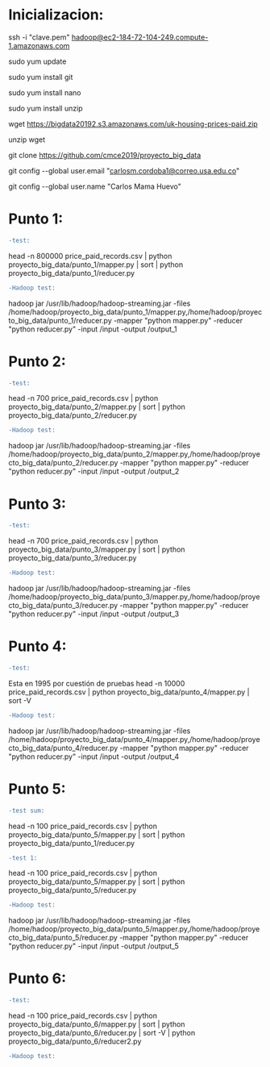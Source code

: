 # Inicializacion:

ssh -i "clave.pem" hadoop@ec2-184-72-104-249.compute-1.amazonaws.com

sudo yum update

sudo yum install git

sudo yum install nano

sudo yum install unzip

wget https://bigdata20192.s3.amazonaws.com/uk-housing-prices-paid.zip

unzip wget

git clone https://github.com/cmce2019/proyecto_big_data

git config --global user.email "carlosm.cordoba1@correo.usa.edu.co"

git config --global user.name "Carlos Mama Huevo"

# Punto 1:
```diff
-test: 
```
head -n 800000 price_paid_records.csv | python proyecto_big_data/punto_1/mapper.py | sort | python proyecto_big_data/punto_1/reducer.py 

```diff
-Hadoop test: 
```
hadoop jar /usr/lib/hadoop/hadoop-streaming.jar -files /home/hadoop/proyecto_big_data/punto_1/mapper.py,/home/hadoop/proyecto_big_data/punto_1/reducer.py -mapper "python mapper.py" -reducer "python reducer.py" -input /input -output /output_1

# Punto 2:
```diff
-test: 
```
head -n 700 price_paid_records.csv | python proyecto_big_data/punto_2/mapper.py | sort | python proyecto_big_data/punto_2/reducer.py

```diff
-Hadoop test: 
```
hadoop jar /usr/lib/hadoop/hadoop-streaming.jar -files /home/hadoop/proyecto_big_data/punto_2/mapper.py,/home/hadoop/proyecto_big_data/punto_2/reducer.py -mapper "python mapper.py" -reducer "python reducer.py" -input /input -output /output_2

# Punto 3:
```diff
-test: 
```
head -n 700 price_paid_records.csv | python proyecto_big_data/punto_3/mapper.py | sort | python proyecto_big_data/punto_3/reducer.py

```diff
-Hadoop test: 
```
hadoop jar /usr/lib/hadoop/hadoop-streaming.jar -files /home/hadoop/proyecto_big_data/punto_3/mapper.py,/home/hadoop/proyecto_big_data/punto_3/reducer.py -mapper "python mapper.py" -reducer "python reducer.py" -input /input -output /output_3 

# Punto 4:
```diff
-test: 
``` 
Esta en 1995 por cuestión de pruebas
head -n 10000 price_paid_records.csv | python proyecto_big_data/punto_4/mapper.py | sort -V 

```diff
-Hadoop test: 
```
hadoop jar /usr/lib/hadoop/hadoop-streaming.jar -files /home/hadoop/proyecto_big_data/punto_4/mapper.py,/home/hadoop/proyecto_big_data/punto_4/reducer.py -mapper "python mapper.py" -reducer "python reducer.py" -input /input -output /output_4
# Punto 5:
```diff
-test sum: 
```

 head -n 100 price_paid_records.csv | python proyecto_big_data/punto_5/mapper.py | sort | python proyecto_big_data/punto_1/reducer.py 
```diff
-test 1: 
```
head -n 100 price_paid_records.csv | python proyecto_big_data/punto_5/mapper.py | sort | python proyecto_big_data/punto_5/reducer.py 
```diff
-Hadoop test: 
```
hadoop jar /usr/lib/hadoop/hadoop-streaming.jar -files /home/hadoop/proyecto_big_data/punto_5/mapper.py,/home/hadoop/proyecto_big_data/punto_5/reducer.py -mapper "python mapper.py" -reducer "python reducer.py" -input /input -output /output_5
 
# Punto 6:
```diff
-test: 
```
head -n 100 price_paid_records.csv | python proyecto_big_data/punto_6/mapper.py | sort | python proyecto_big_data/punto_6/reducer.py | sort -V | python proyecto_big_data/punto_6/reducer2.py 

```diff
-Hadoop test: 
```